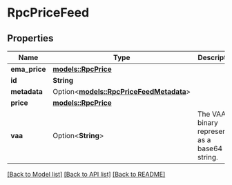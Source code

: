 # RpcPriceFeed

## Properties

Name | Type | Description | Notes
------------ | ------------- | ------------- | -------------
**ema_price** | [**models::RpcPrice**](RpcPrice.md) |  |
**id** | **String** |  |
**metadata** | Option<[**models::RpcPriceFeedMetadata**](RpcPriceFeedMetadata.md)> |  | [optional]
**price** | [**models::RpcPrice**](RpcPrice.md) |  |
**vaa** | Option<**String**> | The VAA binary represented as a base64 string. | [optional]

[[Back to Model list]](../README.md#documentation-for-models) [[Back to API list]](../README.md#documentation-for-api-endpoints) [[Back to README]](../README.md)
